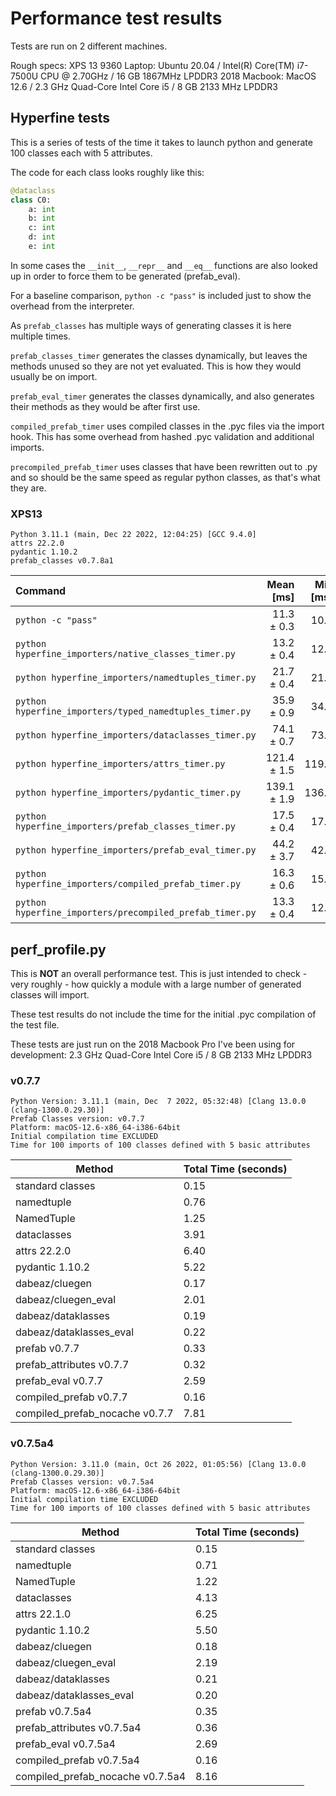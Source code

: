 # Performance test results #

Tests are run on 2 different machines.

Rough specs:
XPS 13 9360 Laptop: Ubuntu 20.04 / Intel(R) Core(TM) i7-7500U CPU @ 2.70GHz / 16 GB 1867MHz LPDDR3
2018 Macbook: MacOS 12.6 / 2.3 GHz Quad-Core Intel Core i5 / 8 GB 2133 MHz LPDDR3

## Hyperfine tests ##

This is a series of tests of the time it takes to launch python and generate 100
classes each with 5 attributes.

The code for each class looks roughly like this:

```python
@dataclass
class C0:
    a: int
    b: int
    c: int
    d: int
    e: int
```

In some cases the `__init__`, `__repr__` and `__eq__` functions are also looked up
in order to force them to be generated (prefab_eval).

For a baseline comparison, `python -c "pass"` is included just to show the overhead
from the interpreter.

As `prefab_classes` has multiple ways of generating classes it is here multiple times.

`prefab_classes_timer` generates the classes dynamically, but leaves the methods 
unused so they are not yet evaluated. This is how they would usually be on import.

`prefab_eval_timer` generates the classes dynamically, and also generates their 
methods as they would be after first use.

`compiled_prefab_timer` uses compiled classes in the .pyc files via the import
hook. This has some overhead from hashed .pyc validation and additional imports.

`precompiled_prefab_timer` uses classes that have been rewritten out to .py and so
should be the same speed as regular python classes, as that's what they are.

### XPS13 ###

```
Python 3.11.1 (main, Dec 22 2022, 12:04:25) [GCC 9.4.0]
attrs 22.2.0
pydantic 1.10.2
prefab_classes v0.7.8a1
```

| Command | Mean [ms] | Min [ms] | Max [ms] | Relative |
|:---|---:|---:|---:|---:|
| `python -c "pass"` | 11.3 ± 0.3 | 10.9 | 12.0 | 1.00 |
| `python hyperfine_importers/native_classes_timer.py` | 13.2 ± 0.4 | 12.7 | 14.8 | 1.17 ± 0.04 |
| `python hyperfine_importers/namedtuples_timer.py` | 21.7 ± 0.4 | 21.0 | 23.9 | 1.92 ± 0.06 |
| `python hyperfine_importers/typed_namedtuples_timer.py` | 35.9 ± 0.9 | 34.9 | 43.7 | 3.18 ± 0.11 |
| `python hyperfine_importers/dataclasses_timer.py` | 74.1 ± 0.7 | 73.0 | 78.8 | 6.56 ± 0.16 |
| `python hyperfine_importers/attrs_timer.py` | 121.4 ± 1.5 | 119.6 | 128.9 | 10.75 ± 0.28 |
| `python hyperfine_importers/pydantic_timer.py` | 139.1 ± 1.9 | 136.3 | 151.0 | 12.32 ± 0.32 |
| `python hyperfine_importers/prefab_classes_timer.py` | 17.5 ± 0.4 | 17.0 | 19.5 | 1.55 ± 0.05 |
| `python hyperfine_importers/prefab_eval_timer.py` | 44.2 ± 3.7 | 42.4 | 74.1 | 3.91 ± 0.34 |
| `python hyperfine_importers/compiled_prefab_timer.py` | 16.3 ± 0.6 | 15.7 | 20.3 | 1.45 ± 0.06 |
| `python hyperfine_importers/precompiled_prefab_timer.py` | 13.3 ± 0.4 | 12.9 | 14.7 | 1.18 ± 0.04 |


## perf_profile.py ##

This is **NOT** an overall performance test. This is just intended to check - 
very roughly - how quickly a module with a large number of generated classes 
will import.

These test results do not include the time for the initial .pyc compilation of the
test file.

These tests are just run on the 2018 Macbook Pro I've been using for development:
2.3 GHz Quad-Core Intel Core i5 / 8 GB 2133 MHz LPDDR3

### v0.7.7 ###

```
Python Version: 3.11.1 (main, Dec  7 2022, 05:32:48) [Clang 13.0.0 (clang-1300.0.29.30)]
Prefab Classes version: v0.7.7
Platform: macOS-12.6-x86_64-i386-64bit
Initial compilation time EXCLUDED
Time for 100 imports of 100 classes defined with 5 basic attributes
```

| Method | Total Time (seconds) |
| --- | --- |
| standard classes | 0.15 |
| namedtuple | 0.76 |
| NamedTuple | 1.25 |
| dataclasses | 3.91 |
| attrs 22.2.0 | 6.40 |
| pydantic 1.10.2 | 5.22 |
| dabeaz/cluegen | 0.17 |
| dabeaz/cluegen_eval | 2.01 |
| dabeaz/dataklasses | 0.19 |
| dabeaz/dataklasses_eval | 0.22 |
| prefab v0.7.7 | 0.33 |
| prefab_attributes v0.7.7 | 0.32 |
| prefab_eval v0.7.7 | 2.59 |
| compiled_prefab v0.7.7 | 0.16 |
| compiled_prefab_nocache v0.7.7 | 7.81 |


### v0.7.5a4 ###

```
Python Version: 3.11.0 (main, Oct 26 2022, 01:05:56) [Clang 13.0.0 (clang-1300.0.29.30)]
Prefab Classes version: v0.7.5a4
Platform: macOS-12.6-x86_64-i386-64bit
Initial compilation time EXCLUDED
Time for 100 imports of 100 classes defined with 5 basic attributes
```

| Method | Total Time (seconds) |
| --- | --- |
| standard classes | 0.15 |
| namedtuple | 0.71 |
| NamedTuple | 1.22 |
| dataclasses | 4.13 |
| attrs 22.1.0 | 6.25 |
| pydantic 1.10.2 | 5.50 |
| dabeaz/cluegen | 0.18 |
| dabeaz/cluegen_eval | 2.19 |
| dabeaz/dataklasses | 0.21 |
| dabeaz/dataklasses_eval | 0.20 |
| prefab v0.7.5a4 | 0.35 |
| prefab_attributes v0.7.5a4 | 0.36 |
| prefab_eval v0.7.5a4 | 2.69 |
| compiled_prefab v0.7.5a4 | 0.16 |
| compiled_prefab_nocache v0.7.5a4 | 8.16 |
